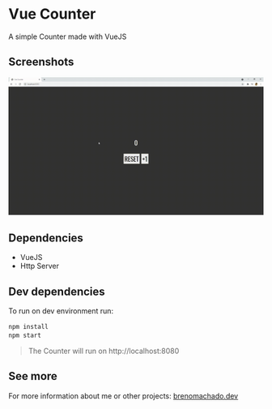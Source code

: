 # Vue Counter
A simple Counter made with VueJS

## Screenshots
![Login](demo/demo.gif)

## Dependencies
- VueJS
- Http Server

## Dev dependencies
To run on dev environment run:

```sh
npm install
npm start
```
> The Counter will run on  http://localhost:8080


## See more
For more information about me or other projects: [brenomachado.dev](https://brenomachado.dev)